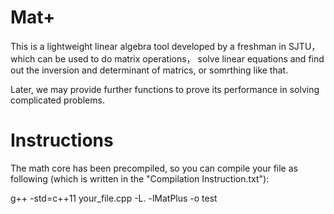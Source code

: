 # Mat+

This is a lightweight linear algebra tool developed by a freshman in SJTU， which can be used to do matrix operations， solve linear equations and find out the inversion and determinant of matrics, or somrthing like that.

Later, we may provide further functions to prove its performance in solving complicated problems.

# Instructions

The math core has been precompiled, so you can compile your file as following (which is written in the "Compilation Instruction.txt"):

g++ -std=c++11 your_file.cpp -L. -lMatPlus -o test
